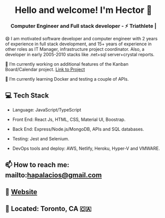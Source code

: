 <h1 align="center">
    Hello and welcome! I'm Hector 👋 
</h1>

<h3 align="center">
    Computer Engineer and Full stack developer -  ⚡ Triathlete |
</h3>

😄 I am motivated software developer and computer engineer with 2 years of experience in full stack development, and  15+ years of experience in other roles as IT Manager, infrastructure project coordinator. Also, a developer in early 2005-2010 stacks like .net+sql server+crystal reports.

🔭 I’m currently working on additional features of the Kanban Board/Calendar project. [Link to Project](https://github.com/hatchways/team-artistic-swimming)

🌱 I’m currently learning Docker and testing a couple of APIs.


## 💻 Tech Stack
* Language: JavaScript/TypeScript
* Front End: React Js, HTML, CSS, Material UI, Boostrap.
* Back End: Express/Node.js/MongoDB, APIs and SQL databases.

* Testing: Jest and Selenium.
* DevOps tools and deploy: AWS, Netlify, Heroku, Hyper-V and VMWARE.


## 📫 How to reach me: mailto:hapalacios@gmail.com
## :link: [Website](https://hectorpalacios.ca)
## 📍 Located: Toronto, CA 🇨🇦 
